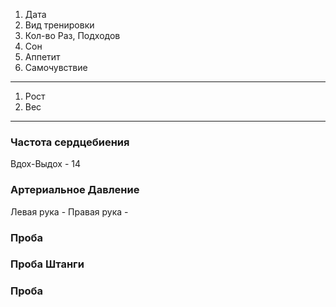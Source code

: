 1. Дата
2. Вид тренировки
3. Кол-во Раз, Подходов
4. Сон
5. Аппетит
6. Самочувствие

------------------------
1. Рост
2. Вес
---------------------------
### Частота сердцебиения

Вдох-Выдох - 14

### Артериальное Давление
Левая рука -
Правая рука - 
### Проба
### Проба Штанги
### Проба 

